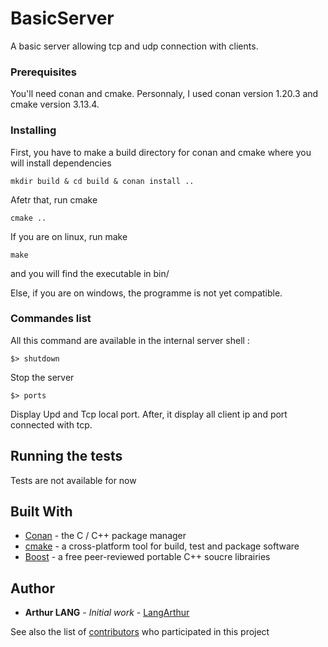 # BasicServer
A basic server allowing tcp and udp connection with clients.

### Prerequisites

You'll need conan and cmake. Personnaly, I used conan version 1.20.3 and cmake version 3.13.4.

### Installing

First, you have to make a build directory for conan and cmake where you will install dependencies

```
mkdir build & cd build & conan install ..
```

Afetr that, run cmake

```
cmake ..
```

If you are on linux, run make
```
make
```
and you will find the executable in bin/

Else, if you are on windows, the programme is not yet compatible.

### Commandes list

All this command are available in the internal server shell :

```
$> shutdown
```
Stop the server

```
$> ports
```
Display Upd and Tcp local port.
After, it display all client ip and port connected with tcp.

## Running the tests

Tests are not available for now

## Built With

* [Conan](https://conan.io) - the C / C++ package manager
* [cmake](https://cmake.org) - a cross-platform tool for build, test and package software
* [Boost](https://www.boost.org) - a free peer-reviewed portable C++ soucre librairies


## Author

* **Arthur LANG** - *Initial work* - [LangArthur](https://github.com/LangArthur)

See also the list of [contributors](https://github.com/LangArthur/Image-Compressor/graphs/contributors) who participated in this project